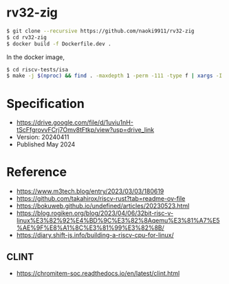 # rv32-zig

```bash
$ git clone --recursive https://github.com/naoki9911/rv32-zig
$ cd rv32-zig
$ docker build -f Dockerfile.dev .
```

In the docker image,
```bash
$ cd riscv-tests/isa
$ make -j $(nproc) && find . -maxdepth 1 -perm -111 -type f | xargs -I {} riscv64-unknown-elf-objcopy -O binary {} {}.bin
```

# Specification
- https://drive.google.com/file/d/1uviu1nH-tScFfgrovvFCrj7Omv8tFtkp/view?usp=drive_link
- Version: 20240411
- Published May 2024

# Reference
- https://www.m3tech.blog/entry/2023/03/03/180619
- https://github.com/takahirox/riscv-rust?tab=readme-ov-file
- https://bokuweb.github.io/undefined/articles/20230523.html
- https://blog.rogiken.org/blog/2023/04/06/32bit-risc-v-linux%E3%82%92%E4%BD%9C%E3%82%8Aqemu%E3%81%A7%E5%AE%9F%E8%A1%8C%E3%81%99%E3%82%8B/
- https://diary.shift-js.info/building-a-riscv-cpu-for-linux/

## CLINT
- https://chromitem-soc.readthedocs.io/en/latest/clint.html